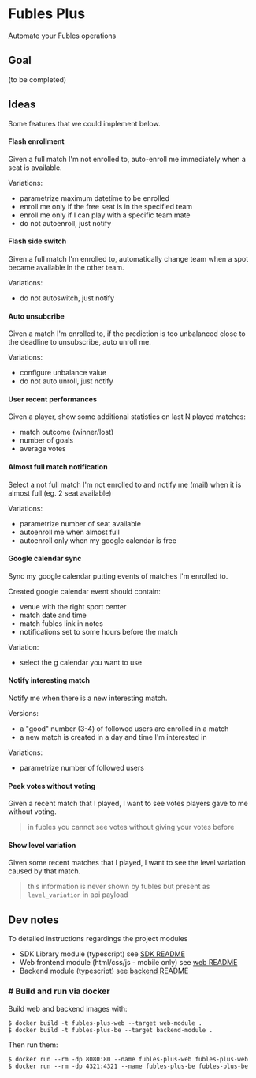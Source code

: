 # Fubles Plus
Automate your Fubles operations

## Goal

(to be completed)

## Ideas

Some features that we could implement below.

#### Flash enrollment

Given a full match I'm not enrolled to, auto-enroll me immediately when a seat is available.

Variations:
- parametrize maximum datetime to be enrolled
- enroll me only if the free seat is in the specified team
- enroll me only if I can play with a specific team mate
- do not autoenroll, just notify

#### Flash side switch

Given a full match I'm enrolled to, automatically change team when a spot became available in the other team.

Variations:
- do not autoswitch, just notify

#### Auto unsubcribe

Given a match I'm enrolled to, if the prediction is too unbalanced close to the deadline to unsubscribe, auto unroll me.

Variations:
- configure unbalance value
- do not auto unroll, just notify

#### User recent performances

Given a player, show some additional statistics on last N played matches:
- match outcome (winner/lost)
- number of goals
- average votes

#### Almost full match notification

Select a not full match I'm not enrolled to and notify me (mail) when it is almost full (eg. 2 seat available)

Variations:
- parametrize number of seat available
- autoenroll me when almost full
- autoenroll only when my google calendar is free

#### Google calendar sync

Sync my google calendar putting events of matches I'm enrolled to.

Created google calendar event should contain:
- venue with the right sport center
- match date and time
- match fubles link in notes
- notifications set to some hours before the match

Variation:
- select the g calendar you want to use

#### Notify interesting match

Notify me when there is a new interesting match.

Versions:
- a "good" number (3-4) of followed users are enrolled in a match
- a new match is created in a day and time I'm interested in

Variations:
- parametrize number of followed users

#### Peek votes without voting

Given a recent match that I played, I want to see votes players gave to me without voting.

> in fubles you cannot see votes without giving your votes before

#### Show level variation

Given some recent matches that I played, I want to see the level variation caused by that match.

> this information is never shown by fubles but present as `level_variation` in api payload

## Dev notes

To detailed instructions regardings the project modules

- SDK Library module (typescript) see [SDK README](./sdk/README.md)
- Web frontend module (html/css/js - mobile only) see [web README](./web/README.md)
- Backend module (typescript) see [backend README](./backend/README.md)

### # Build and run via docker

Build web and backend images with:

```
$ docker build -t fubles-plus-web --target web-module . 
$ docker build -t fubles-plus-be --target backend-module . 
```

Then run them:

```
$ docker run --rm -dp 8080:80 --name fubles-plus-web fubles-plus-web
$ docker run --rm -dp 4321:4321 --name fubles-plus-be fubles-plus-be
```

